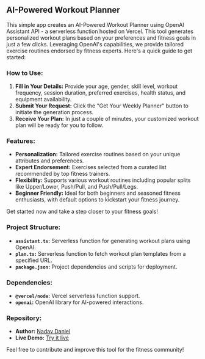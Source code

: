 ## AI-Powered Workout Planner

This simple app creates an AI-Powered Workout Planner using OpenAI Assistant API - a serverless function hosted on Vercel. This tool generates personalized workout plans based on your preferences and fitness goals in just a few clicks. Leveraging OpenAI's capabilities, we provide tailored exercise routines endorsed by fitness experts. Here's a quick guide to get started:

### How to Use:

1. **Fill in Your Details:** Provide your age, gender, skill level, workout frequency, session duration, preferred exercises, health status, and equipment availability.
2. **Submit Your Request:** Click the "Get Your Weekly Planner" button to initiate the generation process.
3. **Receive Your Plan:** In just a couple of minutes, your customized workout plan will be ready for you to follow.

### Features:

- **Personalization:** Tailored exercise routines based on your unique attributes and preferences.
- **Expert Endorsement:** Exercises selected from a curated list recommended by top fitness trainers.
- **Flexibility:** Supports various workout routines including popular splits like Upper/Lower, Push/Pull, and Push/Pull/Legs.
- **Beginner Friendly:** Ideal for both beginners and seasoned fitness enthusiasts, with default options to kickstart your fitness journey.

Get started now and take a step closer to your fitness goals!

### Project Structure:

- **`assistant.ts`:** Serverless function for generating workout plans using OpenAI.
- **`plan.ts`:** Serverless function to fetch workout plan templates from a specified URL.
- **`package.json`:** Project dependencies and scripts for deployment.

### Dependencies:

- **`@vercel/node`:** Vercel serverless function support.
- **`openai`:** OpenAI library for AI-powered interactions.

### Repository:

- **Author:** [Nadav Daniel](https://www.linkedin.com/in/nadav-daniel-0a309150/)
- **Live Demo:** [Try it live](https://workoutplan.simplystud.io/api/plan?utm_source=github&utm_medium=referral&utm_campaign=workout_planner)

Feel free to contribute and improve this tool for the fitness community!
